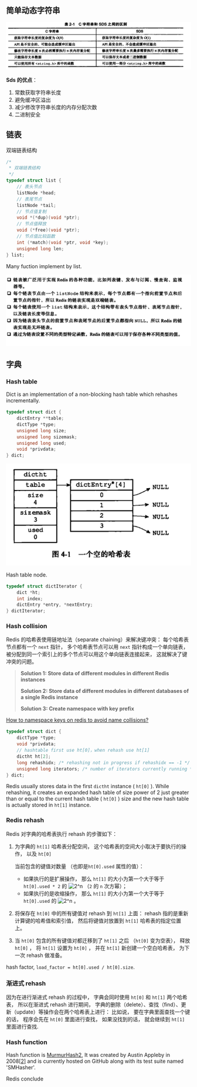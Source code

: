 ## 简单动态字符串	

![](./img/cstring_vs_sds.png)

**Sds 的优点**：

1. 常数获取字符串长度
2. 避免缓冲区溢出
3. 减少修改字符串长度的内存分配次数
4. 二进制安全

## 链表

双端链表结构

```c
/*
 * 双端链表结构
 */
typedef struct list {
    // 表头节点
    listNode *head;
    // 表尾节点
    listNode *tail;
    // 节点值复制
    void *(*dup)(void *ptr);
    // 节点值释放
    void (*free)(void *ptr);
    // 节点值比较函数
    int (*match)(void *ptr, void *key);
    unsigned long len;
} list;
```

Many fuction implement by list. 

![](./img/listnode.png)

## 字典

### Hash table	

Dict is an implementation of a non-blocking hash table which rehashes incrementally.

```c
typedef struct dict {
    dictEntry **table;
    dictType *type;
    unsigned long size;
    unsigned long sizemask;
    unsigned long used;
    void *privdata;
} dict;
```

<img src="./img/empty_table.png" style="zoom:50%;" />

Hash  table node.

```c
typedef struct dictIterator {
    dict *ht;
    int index;
    dictEntry *entry, *nextEntry;
} dictIterator;
```

### Hash collision

Redis 的哈希表使用链地址法（separate chaining）来解决键冲突： 每个哈希表节点都有一个 `next` 指针， 多个哈希表节点可以用 `next` 指针构成一个单向链表， 被分配到同一个索引上的多个节点可以用这个单向链表连接起来， 这就解决了键冲突的问题。

> **Solution 1: Store data of different modules in different Redis instances**
>
> **Solution 2: Store data of different modules in different databases of a single Redis instance**
>
> **Solution 3: Create namespace with key prefix**

[How to namespace keys on redis to avoid name collisions?](https://stackoverflow.com/questions/39192469/how-to-namespace-keys-on-redis-to-avoid-name-collisions) 

```c
typedef struct dict {
    dictType *type;
    void *privdata;
    // hashtable first use ht[0]，when rehash use ht[1]
    dictht ht[2];
    long rehashidx; /* rehashing not in progress if rehashidx == -1 */
    unsigned long iterators; /* number of iterators currently running */
} dict;
```

 Redis usually stores data in the first `dictht` instance ( `ht[0]` ). While rehashing, it creates an expanded hash table of size power of 2 just greater than or equal to the current hash table ( `ht[0]` ) size and the new hash table is actually stored in `ht[1]` instance.



### Redis rehash

Redis 对字典的哈希表执行 rehash 的步骤如下：

1. 为字典的 `ht[1]` 哈希表分配空间， 这个哈希表的空间大小取决于要执行的操作， 以及 `ht[0]`

    当前包含的键值对数量 （也即是`ht[0].used` 属性的值）：

   - 如果执行的是扩展操作， 那么 `ht[1]` 的大小为第一个大于等于 `ht[0].used * 2` 的 ![2^n](https://atts.w3cschool.cn/attachments/image/cimg/2015-09-13_55f512f991fc2.png) （`2` 的 `n` 次方幂）；
   - 如果执行的是收缩操作， 那么 `ht[1]` 的大小为第一个大于等于 `ht[0].used` 的 ![2^n](https://atts.w3cschool.cn/attachments/image/cimg/2015-09-13_55f512f991fc2.png) 。

2. 将保存在 `ht[0]` 中的所有键值对 rehash 到 `ht[1]` 上面： rehash 指的是重新计算键的哈希值和索引值， 然后将键值对放置到 `ht[1]` 哈希表的指定位置上。

3. 当 `ht[0]` 包含的所有键值对都迁移到了 `ht[1]` 之后 （`ht[0]` 变为空表）， 释放 `ht[0]` ， 将 `ht[1]` 设置为 `ht[0]` ， 并在 `ht[1]` 新创建一个空白哈希表， 为下一次 rehash 做准备。

hash factor, `load_factor = ht[0].used / ht[0].size`.

### 渐进式 rehash 

因为在进行渐进式 rehash 的过程中， 字典会同时使用 `ht[0]` 和 `ht[1]` 两个哈希表， 所以在渐进式 rehash 进行期间， 字典的删除（delete）、查找（find）、更新（update）等操作会在两个哈希表上进行： 比如说， 要在字典里面查找一个键的话， 程序会先在 `ht[0]` 里面进行查找， 如果没找到的话， 就会继续到 `ht[1]` 里面进行查找.

### Hash function 

Hash function is [MurmurHash2](https://github.com/aappleby/smhasher/blob/master/src/MurmurHash2.cpp), It was created by Austin Appleby in 2008[[2\]](https://en.wikipedia.org/wiki/MurmurHash#cite_note-2) and is currently hosted on GitHub along with its test suite named 'SMHasher'.

Redis conclude











